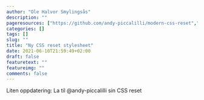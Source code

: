 ```yaml
---
author: "Ole Halvor Smylingsås"
description: ""
pageresources: ["https://github.com/andy-piccalilli/modern-css-reset","https://piccalil.li/blog/a-modern-css-reset"]
categories: []
tags: []     
slug: ""
title: "Ny CSS reset stylesheet"
date: 2021-06-10T21:59:49+02:00
draft: false
featuretext: ""
featureimg: ""
comments: false
---
```


Liten oppdatering: La til @andy-piccalilli sin CSS reset
<!--more-->